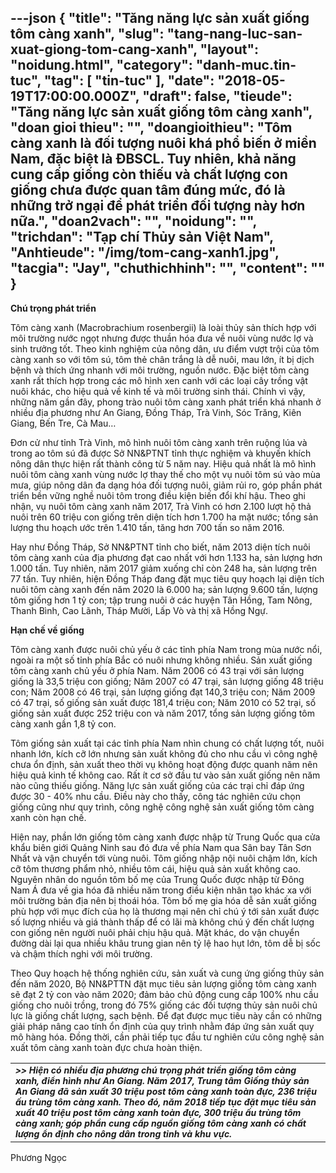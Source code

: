 ---json
{
    "title": "Tăng năng lực sản xuất giống tôm càng xanh",
    "slug": "tang-nang-luc-san-xuat-giong-tom-cang-xanh",
    "layout": "noidung.html",
    "category": "danh-muc.tin-tuc",
    "tag": [
        "tin-tuc"
    ],
    "date": "2018-05-19T17:00:00.000Z",
    "draft": false,
    "tieude": "Tăng năng lực sản xuất giống tôm càng xanh",
    "doan gioi thieu": "",
    "doangioithieu": "Tôm càng xanh là đối tượng nuôi khá phổ biến ở miền Nam, đặc biệt là ĐBSCL. Tuy nhiên, khả năng cung cấp giống còn thiếu và chất lượng con giống chưa được quan tâm đúng mức, đó là những trở ngại để phát triển đối tượng này hơn nữa.",
    "doan2vach": "",
    "noidung": "",
    "trichdan": "Tạp chí Thủy sản Việt Nam",
    "Anhtieude": "/img/tom-cang-xanh1.jpg",
    "tacgia": "Jay",
    "chuthichhinh": "",
    "__content__": ""
}
---
<p><span style="font-size:14px"><strong>Ch&uacute; trọng ph&aacute;t triển</strong></span></p>

<p><span style="font-size:14px">T&ocirc;m c&agrave;ng xanh (Macrobrachium rosenbergii) l&agrave; lo&agrave;i thủy sản th&iacute;ch hợp với m&ocirc;i trường nước ngọt nhưng được thuần h&oacute;a đưa về nu&ocirc;i v&ugrave;ng nước lợ v&agrave; sinh trưởng tốt. Theo kinh nghiệm của n&ocirc;ng d&acirc;n, ưu điểm vượt trội của t&ocirc;m c&agrave;ng xanh so với t&ocirc;m s&uacute;, t&ocirc;m thẻ ch&acirc;n trắng l&agrave; dễ nu&ocirc;i, mau lớn, &iacute;t bị dịch bệnh v&agrave; th&iacute;ch ứng nhanh với m&ocirc;i trường, nguồn nước. Đặc biệt t&ocirc;m c&agrave;ng xanh rất th&iacute;ch hợp trong c&aacute;c m&ocirc; h&igrave;nh xen canh với c&aacute;c loại c&acirc;y trồng vật nu&ocirc;i kh&aacute;c, cho hiệu quả về kinh tế v&agrave; m&ocirc;i trường sinh th&aacute;i. Ch&iacute;nh v&igrave; vậy, những năm gần đ&acirc;y, phong tr&agrave;o nu&ocirc;i t&ocirc;m c&agrave;ng xanh ph&aacute;t triển kh&aacute; nhanh ở nhiều địa phương như An Giang, Đồng Th&aacute;p, Tr&agrave; Vinh, S&oacute;c Trăng, Ki&ecirc;n Giang, Bến Tre, C&agrave; Mau&hellip;</span></p>

<p><span style="font-size:14px">Đơn cử như tỉnh Tr&agrave; Vinh, m&ocirc; h&igrave;nh nu&ocirc;i t&ocirc;m c&agrave;ng xanh tr&ecirc;n ruộng l&uacute;a v&agrave; trong ao t&ocirc;m s&uacute; đ&atilde; được Sở NN&amp;PTNT tỉnh thực nghiệm v&agrave; khuyến kh&iacute;ch n&ocirc;ng d&acirc;n thực hiện rất th&agrave;nh c&ocirc;ng từ 5 năm nay. Hiệu quả nhất l&agrave; m&ocirc; h&igrave;nh nu&ocirc;i t&ocirc;m c&agrave;ng xanh v&ugrave;ng nước lợ thay thế cho một vụ nu&ocirc;i t&ocirc;m s&uacute; v&agrave;o m&ugrave;a mưa, gi&uacute;p n&ocirc;ng d&acirc;n đa dạng h&oacute;a đối tượng nu&ocirc;i, giảm rủi ro, g&oacute;p phần ph&aacute;t triển bền vững nghề nu&ocirc;i t&ocirc;m trong điều kiện biến đổi kh&iacute; hậu. Theo ghi nhận, vụ nu&ocirc;i t&ocirc;m c&agrave;ng xanh năm 2017, Tr&agrave; Vinh c&oacute; hơn 2.100 lượt hộ thả nu&ocirc;i tr&ecirc;n 60 triệu con giống tr&ecirc;n diện t&iacute;ch hơn 1.700 ha mặt nước; tổng sản lượng thu hoạch ước tr&ecirc;n 1.410 tấn, tăng hơn 700 tấn so năm 2016.</span></p>

<p><span style="font-size:14px">Hay như Đồng Th&aacute;p, Sở NN&amp;PTNT tỉnh cho biết, năm 2013 diện t&iacute;ch nu&ocirc;i t&ocirc;m c&agrave;ng xanh của địa phương đạt cao nhất với hơn 1.133 ha, sản lượng hơn 1.000 tấn. Tuy nhi&ecirc;n, năm 2017 giảm xuống chỉ c&ograve;n 248 ha, sản lượng tr&ecirc;n 77 tấn. Tuy nhi&ecirc;n, hiện Đồng Th&aacute;p đang đặt mục ti&ecirc;u quy hoạch lại diện t&iacute;ch nu&ocirc;i t&ocirc;m c&agrave;ng xanh đến năm 2020 l&agrave; 6.000 ha; sản lượng 9.600 tấn, lượng t&ocirc;m giống hơn 1 tỷ con; tập trung nu&ocirc;i ở c&aacute;c huyện T&acirc;n Hồng, Tam N&ocirc;ng, Thanh B&igrave;nh, Cao L&atilde;nh, Th&aacute;p Mười, Lấp V&ograve; v&agrave; thị x&atilde; Hồng Ngự.</span></p>

<p><span style="font-size:14px"><strong>Hạn chế về giống</strong></span></p>

<p><span style="font-size:14px">T&ocirc;m c&agrave;ng xanh được nu&ocirc;i chủ yếu ở c&aacute;c tỉnh ph&iacute;a Nam trong m&ugrave;a nước nổi, ngo&agrave;i ra một số tỉnh ph&iacute;a Bắc c&oacute; nu&ocirc;i nhưng kh&ocirc;ng nhiều. Sản xuất giống t&ocirc;m c&agrave;ng xanh chủ yếu ở ph&iacute;a Nam. Năm 2006 c&oacute; 43 trại với sản lượng giống l&agrave; 33,5 triệu con giống; Năm 2007 c&oacute; 47 trại, sản lượng giống 48 triệu con; Năm 2008 c&oacute; 46 trại, sản lượng giống đạt 140,3 triệu con; Năm 2009 c&oacute; 47 trại, số giống sản xuất được 181,4 triệu con; Năm 2010 c&oacute; 52 trại, số giống sản xuất được 252 triệu con v&agrave; năm 2017, tổng sản lượng giống t&ocirc;m c&agrave;ng xanh gần 1,8 tỷ con.</span></p>

<p><span style="font-size:14px">T&ocirc;m giống sản xuất tại c&aacute;c tỉnh ph&iacute;a Nam nh&igrave;n chung c&oacute; chất lượng tốt, nu&ocirc;i nhanh lớn, k&iacute;ch cỡ lớn nhưng sản xuất kh&ocirc;ng đủ cho nhu cầu v&igrave; c&ocirc;ng nghệ chưa ổn định, sản xuất theo thời vụ kh&ocirc;ng hoạt động được quanh năm n&ecirc;n hiệu quả kinh tế kh&ocirc;ng cao. Rất &iacute;t cơ sở đầu tư v&agrave;o sản xuất giống n&ecirc;n năm n&agrave;o cũng thiếu giống. Năng lực sản xuất giống của c&aacute;c trại chỉ đ&aacute;p ứng được 30 - 40% nhu cầu. Điều n&agrave;y cho thấy, c&ocirc;ng t&aacute;c nghi&ecirc;n cứu chọn giống cũng như quy tr&igrave;nh, c&ocirc;ng nghệ c&ocirc;ng nghệ sản xuất giống t&ocirc;m c&agrave;ng xanh c&ograve;n hạn chế.</span></p>

<p><span style="font-size:14px">Hiện nay, phần lớn giống t&ocirc;m c&agrave;ng xanh được nhập từ Trung Quốc qua cửa khẩu bi&ecirc;n giới Quảng Ninh sau đ&oacute; đưa về ph&iacute;a Nam qua S&acirc;n bay T&acirc;n Sơn Nhất v&agrave; vận chuyển tới v&ugrave;ng nu&ocirc;i. T&ocirc;m giống nhập nội nu&ocirc;i chậm lớn, k&iacute;ch cỡ t&ocirc;m thương phẩm nhỏ, nhiều t&ocirc;m c&aacute;i, hiệu quả sản xuất kh&ocirc;ng cao. Nguy&ecirc;n nh&acirc;n do nguồn t&ocirc;m bố mẹ của Trung Quốc được nhập từ Đ&ocirc;ng Nam &Aacute; đưa về gia h&oacute;a đ&atilde; nhiều năm trong điều kiện nh&acirc;n tạo kh&aacute;c xa với m&ocirc;i trường bản địa n&ecirc;n bị tho&aacute;i h&oacute;a. T&ocirc;m bố mẹ gia h&oacute;a dễ sản xuất giống ph&ugrave; hợp với mục đ&iacute;ch của họ l&agrave; thương mại n&ecirc;n chỉ ch&uacute; &yacute; tới sản xuất được số lượng nhiều v&agrave; gi&aacute; th&agrave;nh thấp để c&oacute; l&atilde;i m&agrave; kh&ocirc;ng ch&uacute; &yacute; đến chất lượng con giống n&ecirc;n người nu&ocirc;i phải chịu hậu quả. Mặt kh&aacute;c, do vận chuyển đường d&agrave;i lại qua nhiều kh&acirc;u trung gian n&ecirc;n tỷ lệ hao hụt lớn, t&ocirc;m dễ bị sốc v&agrave; chậm th&iacute;ch nghi với m&ocirc;i trường.</span></p>

<p><span style="font-size:14px">Theo Quy hoạch hệ thống nghi&ecirc;n cứu, sản xuất v&agrave; cung ứng giống thủy sản đến năm 2020, Bộ NN&amp;PTTN đặt mục ti&ecirc;u sản lượng giống t&ocirc;m c&agrave;ng xanh sẽ đạt 2 tỷ con v&agrave;o năm 2020; đảm bảo chủ động cung cấp 100% nhu cầu giống cho nu&ocirc;i trồng, trong đ&oacute; 75% giống c&aacute;c đối tượng thủy sản nu&ocirc;i chủ lực l&agrave; giống chất lượng, sạch bệnh. Để đạt được mục ti&ecirc;u n&agrave;y cần c&oacute; những giải ph&aacute;p n&acirc;ng cao t&iacute;nh ổn định của quy tr&igrave;nh nhằm đ&aacute;p ứng sản xuất quy m&ocirc; h&agrave;ng h&oacute;a. Đồng thời, cần phải tiếp tục đầu tư nghi&ecirc;n cứu c&ocirc;ng nghệ sản xuất t&ocirc;m c&agrave;ng xanh to&agrave;n đực chưa ho&agrave;n thiện.</span></p>

<table>
	<tbody>
		<tr>
			<td><span style="font-size:14px"><strong><em>&gt;&gt; Hiện c&oacute; nhiều địa phương ch&uacute; trọng ph&aacute;t triển giống t&ocirc;m c&agrave;ng xanh, điển h&igrave;nh như An Giang. Năm 2017, Trung t&acirc;m Giống thủy sản An Giang đ&atilde; sản xuất 30 triệu post t&ocirc;m c&agrave;ng xanh to&agrave;n đực, 236 triệu ấu tr&ugrave;ng t&ocirc;m c&agrave;ng xanh. Theo đ&oacute;, năm 2018 tiếp tục đặt mục ti&ecirc;u sản xuất 40 triệu post t&ocirc;m c&agrave;ng xanh to&agrave;n đực, 300 triệu ấu tr&ugrave;ng t&ocirc;m c&agrave;ng xanh; g&oacute;p phần cung cấp nguồn giống t&ocirc;m c&agrave;ng xanh c&oacute; chất lượng ổn định cho n&ocirc;ng d&acirc;n trong tỉnh v&agrave; khu vực.</em></strong></span></td>
		</tr>
	</tbody>
</table>

<p><span style="font-size:14px">Phương Ngọc&nbsp;</span></p>
